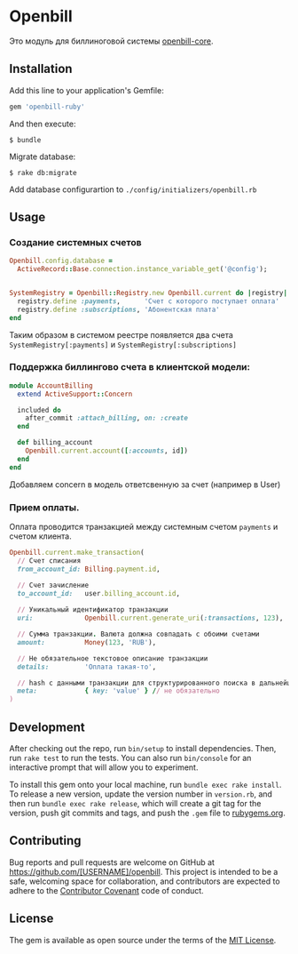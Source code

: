 # Openbill

Это модуль для биллиноговой системы [openbill-core](https://github.com/dapi/openbill-core).

## Installation

Add this line to your application's Gemfile:

```ruby
gem 'openbill-ruby'
```

And then execute:

    $ bundle

Migrate database:

    $ rake db:migrate

Add database configurartion to `./config/initializers/openbill.rb`

## Usage

### Создание системных счетов

```ruby
Openbill.config.database = 
  ActiveRecord::Base.connection.instance_variable_get('@config');


SystemRegistry = Openbill::Registry.new Openbill.current do |registry|
  registry.define :payments,      'Счет с которого поступает оплата'
  registry.define :subscriptions, 'Абонентская плата'
end
```

Таким образом в системом реестре появляется два счета `SystemRegistry[:payments]` и `SystemRegistry[:subscriptions]`

### Поддержка биллингово счета в клиентской модели:

```ruby
module AccountBilling
  extend ActiveSupport::Concern

  included do
    after_commit :attach_billing, on: :create
  end

  def billing_account
    Openbill.current.account([:accounts, id])
  end
end
```

Добавляем concern в модель ответсвенную за счет (например в User)


### Прием оплаты.

Оплата проводится транзакцией между системным счетом `payments` и счетом клиента.

```ruby
Openbill.current.make_transaction(
  // Счет списания
  from_account_id: Billing.payment.id,

  // Счет зачисление
  to_account_id:   user.billing_account.id,
  
  // Уникальный идентификатор транзакции
  uri:             Openbill.current.generate_uri(:transactions, 123),

  // Сумма транзакции. Валюта должна совпадать с обоими счетами
  amount:          Money(123, 'RUB'),

  // Не обязательное текстовое описание транзакции
  details:         'Оплата такая-то',

  // hash с данными транзакции для структурированного поиска в дальнейшем
  meta:            { key: 'value' } // не обязательно
)
```

## Development

After checking out the repo, run `bin/setup` to install dependencies. Then, run `rake test` to run the tests. You can also run `bin/console` for an interactive prompt that will allow you to experiment.

To install this gem onto your local machine, run `bundle exec rake install`. To release a new version, update the version number in `version.rb`, and then run `bundle exec rake release`, which will create a git tag for the version, push git commits and tags, and push the `.gem` file to [rubygems.org](https://rubygems.org).

## Contributing

Bug reports and pull requests are welcome on GitHub at https://github.com/[USERNAME]/openbill. This project is intended to be a safe, welcoming space for collaboration, and contributors are expected to adhere to the [Contributor Covenant](contributor-covenant.org) code of conduct.


## License

The gem is available as open source under the terms of the [MIT License](http://opensource.org/licenses/MIT).

